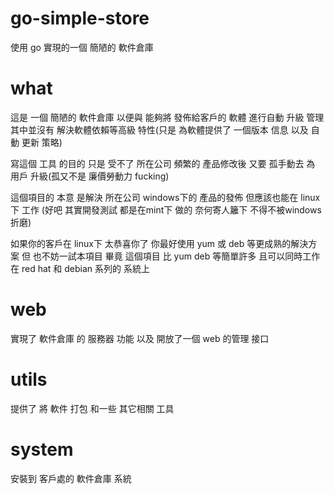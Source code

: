 # go-simple-store
使用 go 實現的一個 簡陋的 軟件倉庫

# what
這是 一個 簡陋的 軟件倉庫 以便與 能夠將 發佈給客戶的 軟體 進行自動 升級 管理 其中並沒有 解決軟體依賴等高級 特性(只是 為軟體提供了 一個版本 信息 以及 自動 更新 策略)

寫這個 工具 的目的 只是 受不了 所在公司 頻繁的 產品修改後 又要 孤手動去 為 用戶 升級(孤又不是 廉價勞動力 fucking) 

這個項目的 本意 是解決 所在公司 windows下的 產品的發佈 但應該也能在 linux下 工作 (好吧 其實開發測試 都是在mint下 做的 奈何寄人籬下 不得不被windows折磨)

如果你的客戶在 linux下 太恭喜你了 你最好使用 yum 或 deb 等更成熟的解決方案 但 也不妨一試本項目 畢竟 這個項目 比 yum deb 等簡單許多 且可以同時工作在 red hat 和 debian 系列的 系統上

# web
實現了 軟件倉庫 的 服務器 功能 以及 開放了一個 web 的管理 接口

# utils
提供了 將 軟件 打包 和一些 其它相關 工具

# system
安裝到 客戶處的 軟件倉庫 系統

